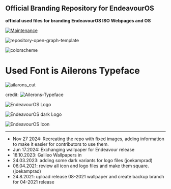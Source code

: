## Official Branding Repository for EndeavourOS

**official used files for branding EndeavourOS ISO Webpages and OS**

[![Maintenance](https://img.shields.io/maintenance/yes/2024.svg)]()

![repository-open-graph-template](https://raw.githubusercontent.com/endeavouros-team/Branding/icons/refs/heads/main/EndeavourOS-logo-official/endeavourosos-logo-horizontal_with_safespace_and_background.svg)

![colorscheme](https://raw.githubusercontent.com/endeavouros-team/Branding/icons/refs/heads/main/color-schemes/color-scheme-hex-preview.png)

# Used Font is Ailerons Typeface

![ailarons_cut](https://github.com/user-attachments/assets/8f12ccdc-d566-4f2b-aa22-9fef0098d308)


credit: ![Ailerons-Typeface](https://www.behance.net/gallery/25541553/Ailerons-Typeface/modules/943293657?isa0=1)


![EndeavourOS Logo](https://raw.githubusercontent.com/endeavouros-team/Branding/icons/master/endeavouros.png "EndeavourOS Logo") 

![EndeavourOS dark Logo](https://raw.githubusercontent.com/endeavouros-team/Branding/icons/master/endeavouros-dark.png "EndeavourOS dark Logo")

![EndeavourOS Icon](https://raw.githubusercontent.com/endeavouros-team/Branding/icons/refs/heads/main/endeavouros-icon.png "EndeavourOS Icon")

---

* Nov 27 2024: Recreating the repo with fixed images, adding information to make it easier for contributors to use them.
* Jun 17.2024: Exchanging wallpaper for Endeavour release 
* 18.10.2023: Galileo Wallpapers in 
* 24.03.2023: adding some dark variants for logo files (joekamprad)
* 06.04.2021: review all icon and logo files and make them square. (joekamprad)
* 24.8.2021: upload release 08-2021 wallpaper and create backup branch for 04-2021 release



